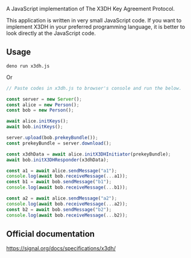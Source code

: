 A JavaScript implementation of The X3DH Key Agreement Protocol.

This application is written in very small JavaScript code.
If you want to implement X3DH in your preferred programming language, it is better to look directly at the JavaScript code.

## Usage

```shell
deno run x3dh.js
```

Or

```javascript
// Paste codes in x3dh.js to browser's console and run the below.

const server = new Server();
const alice = new Person();
const bob = new Person();

await alice.initKeys();
await bob.initKeys();

server.upload(bob.prekeyBundle());
const prekeyBundle = server.download();

const x3dhData = await alice.initX3DHInitiator(prekeyBundle);
await bob.initX3DHResponder(x3dhData);

const a1 = await alice.sendMessage("a1");
console.log(await bob.receiveMessage(...a1));
const b1 = await bob.sendMessage("b1");
console.log(await bob.receiveMessage(...b1));

const a2 = await alice.sendMessage("a2");
console.log(await bob.receiveMessage(...a2));
const b2 = await bob.sendMessage("b2");
console.log(await bob.receiveMessage(...b2));
```

## Official documentation

https://signal.org/docs/specifications/x3dh/
